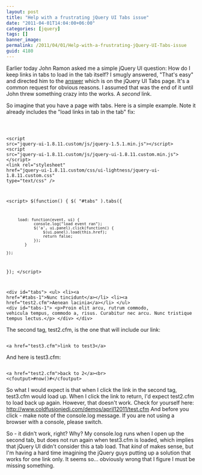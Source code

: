 ```yaml
---
layout: post
title: "Help with a frustrating jQuery UI Tabs issue"
date: "2011-04-01T14:04:00+06:00"
categories: [jquery]
tags: []
banner_image: 
permalink: /2011/04/01/Help-with-a-frustrating-jQuery-UI-Tabs-issue
guid: 4180
---
```


Earlier today John Ramon asked me a simple jQuery UI question: How do I keep links in tabs to load in the tab itself? I smugly answered, "That's easy" and directed him to the <a href="http://jqueryui.com/demos/tabs/#...open_links_in_the_current_tab_instead_of_leaving_the_page">answer</a> which is on the jQuery UI Tabs page. It's a common request for obvious reasons. I assumed that was the end of it until John threw something crazy into the works. A <i>second</i> link.
<!--more-->
<p>

So imagine that you have a page with tabs. Here is a simple example. Note it already includes the "load links in tab in the tab" fix:

<p>

<code>

&lt;script src="jquery-ui-1.8.11.custom/js/jquery-1.5.1.min.js"&gt;&lt;/script&gt;
&lt;script src="jquery-ui-1.8.11.custom/js/jquery-ui-1.8.11.custom.min.js"&gt;&lt;/script&gt;
&lt;link rel="stylesheet" href="jquery-ui-1.8.11.custom/css/ui-lightness/jquery-ui-1.8.11.custom.css" type="text/css" /&gt;


&lt;script&gt;
$(function() {
	$( "#tabs" ).tabs({

		 load: function(event, ui) {
				console.log("load event ran");
		        $('a', ui.panel).click(function() {
		            $(ui.panel).load(this.href);
		            return false;
		        });
		    }

	});
		
});
&lt;/script&gt;

&lt;div id="tabs"&gt;
	&lt;ul&gt;
		&lt;li&gt;&lt;a href="#tabs-1"&gt;Nunc tincidunt&lt;/a&gt;&lt;/li&gt;
		&lt;li&gt;&lt;a href="test2.cfm"&gt;Aenean lacinia&lt;/a&gt;&lt;/li&gt;
	&lt;/ul&gt;
	&lt;div id="tabs-1"&gt;
		&lt;p&gt;Proin elit arcu, rutrum commodo, vehicula tempus, commodo a, risus. Curabitur nec arcu. Nunc tristique tempus lectus.&lt;/p&gt;
	&lt;/div&gt;
&lt;/div&gt;
</code>

<p>

The second tag, test2.cfm, is the one that will include our link:

<p>

<code>
&lt;a href="test3.cfm"&gt;link to test3&lt;/a&gt;
</code>

<p>

And here is test3.cfm:

<p>

<code>
&lt;a href="test2.cfm"&gt;back to 2&lt;/a&gt;&lt;br&gt;
&lt;cfoutput&gt;#now()#&lt;/cfoutput&gt;
</code>

<p>

So what I would expect is that when I click the link in the second tag, test3.cfm would load up. When I click the link to return, I'd expect test2.cfm to load back up again. However, that doesn't work. Check for yourself here: <a href="http://www.raymondcamden.com/demos/april12011/test.cfm">http://www.coldfusionjedi.com/demos/april12011/test.cfm</a> And before you click - make note of the console.log message. If you are not using a browser with a console, please switch. 

<p>

So - it didn't work, right? Why? My console.log runs when I open up the second tab, but does not run again when test3.cfm is loaded, which implies that jQuery UI didn't consider this a tab load. That <i>kind</i> of makes sense, but I'm having a hard time imagining the jQuery guys putting up a solution that works for one link only. It seems so... obviously wrong that I figure I must be missing something.